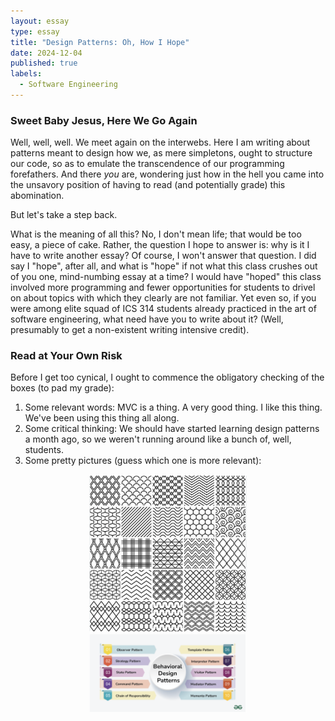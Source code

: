 ```yaml
---
layout: essay
type: essay
title: "Design Patterns: Oh, How I Hope"
date: 2024-12-04
published: true
labels:
  - Software Engineering
---
```


### Sweet Baby Jesus, Here We Go Again
Well, well, well. We meet again on the interwebs. Here I am writing about patterns meant to design how we, as mere simpletons, ought to structure our code, so as to emulate the transcendence of our programming forefathers. And there *you* are, wondering just how in the hell you came into the unsavory position of having to read (and potentially grade) this abomination.

But let's take a step back.

What is the meaning of all this? No, I don't mean life; that would be too easy, a piece of cake. Rather, the question I hope to answer is: why is it I have to write another essay? Of course, I won't answer that question. I did say I "hope", after all, and what is "hope" if not what this class crushes out of you one, mind-numbing essay at a time? I would have "hoped" this class involved more programming and fewer opportunities for students to drivel on about topics with which they clearly are not familiar. Yet even so, if you were among elite squad of ICS 314 students already practiced in the art of software engineering, what need have you to write about it? (Well, presumably to get a non-existent writing intensive credit).

### Read at Your Own Risk
Before I get too cynical, I ought to commence the obligatory checking of the boxes (to pad my grade):
1. Some relevant words: MVC is a thing. A very good thing. I like this thing. We've been using this thing all along.
2. Some critical thinking: We should have started learning design patterns a month ago, so we weren't running around like a bunch of, well, students.
3. Some pretty pictures (guess which one is more relevant):
<div style="text-align: center;">
  <img src="../img/design_patterns.png" width="50%">
  <img src="../img/design_patterns_2.png" width="50%">
<div>